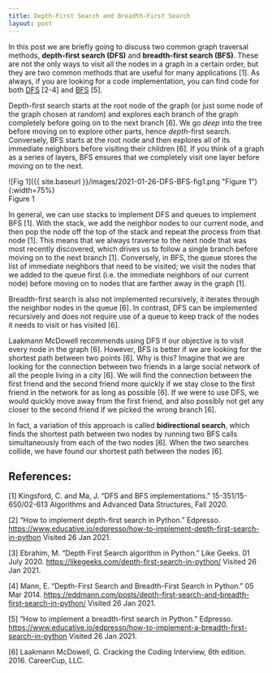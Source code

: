```yaml
---
title: Depth-First Search and Breadth-First Search
layout: post
---
```


In this post we are briefly going to discuss two common graph traversal methods, **depth-first search (DFS)** and **breadth-first search (BFS)**. These are not the only ways to visit all the nodes in a graph in a certain order, but they are two common methods that are useful for many applications [1]. As always, if you are looking for a code implementation, you can find code for both [DFS](https://github.com/sassafras13/coding-interview/blob/main/fundamentals/dfs/dfs_v1.py) [2-4] and [BFS](https://github.com/sassafras13/coding-interview/blob/main/fundamentals/bfs/bfs_v1.py) [5]. 

Depth-first search starts at the root node of the graph (or just some node of the graph chosen at random) and explores each branch of the graph completely before going on to the next branch [6]. We go _deep_ into the tree before moving on to explore other parts, hence _depth_-first search. Conversely, BFS starts at the root node and then explores all of its immediate neighbors before visiting their children [6]. If you think of a graph as a series of layers, BFS ensures that we completely visit one layer before moving on to the next. 

![Fig 1]({{ site.baseurl }}/images/2021-01-26-DFS-BFS-fig1.png "Figure 1"){:width=75%}     
Figure 1

In general, we can use stacks to implement DFS and queues to implement BFS [1]. With the stack, we add the neighbor nodes to our current node, and then pop the node off the top of the stack and repeat the process from that node [1]. This means that we always traverse to the next node that was most recently discovered, which drives us to follow a single branch before moving on to the next branch [1]. Conversely, in BFS, the queue stores the list of immediate neighbors that need to be visited; we visit the nodes that we added to the queue first (i.e. the immediate neighbors of our current node) before moving on to nodes that are farther away in the graph [1]. 

Breadth-first search is also not implemented recursively, it iterates through the neighbor nodes in the queue [6]. In contrast, DFS can be implemented recursively and does not require use of a queue to keep track of the nodes it needs to visit or has visited [6]. 

Laakmann McDowell recommends using DFS if our objective is to visit every node in the graph [6]. However, BFS is better if we are looking for the shortest path between two points [6]. Why is this? Imagine that we are looking for the connection between two friends in a large social network of all the people living in a city [6]. We will find the connection between the first friend and the second friend more quickly if we stay close to the first friend in the network for as long as possible [6]. If we were to use DFS, we would quickly move away from the first friend, and also possibly not get any closer to the second friend if we picked the wrong branch [6]. 

In fact, a variation of this approach is called **bidirectional search**, which finds the shortest path between two nodes by running two BFS calls simultaneously from each of the two nodes [6]. When the two searches collide, we have found our shortest path between the nodes [6]. 

## References:

[1] Kingsford, C. and Ma, J. “DFS and BFS implementations.” 15-351/15-650/02-613 Algorithms and Advanced Data Structures, Fall 2020.

[2] “How to implement depth-first search in Python.” Edpresso. <https://www.educative.io/edpresso/how-to-implement-depth-first-search-in-python> Visited 26 Jan 2021. 

[3] Ebrahim, M. “Depth First Search algorithm in Python.” Like Geeks. 01 July 2020. <https://likegeeks.com/depth-first-search-in-python/> Visited 26 Jan 2021. 

[4] Mann, E. “Depth-First Search and Breadth-First Search in Python.” 05 Mar 2014. <https://eddmann.com/posts/depth-first-search-and-breadth-first-search-in-python/> Visited 26 Jan 2021. 

[5] “How to implement a breadth-first search in Python.” Edpresso. <https://www.educative.io/edpresso/how-to-implement-a-breadth-first-search-in-python> Visited 26 Jan 2021. 

[6] Laakmann McDowell, G. Cracking the Coding Interview, 6th edition. 2016. CareerCup, LLC.
